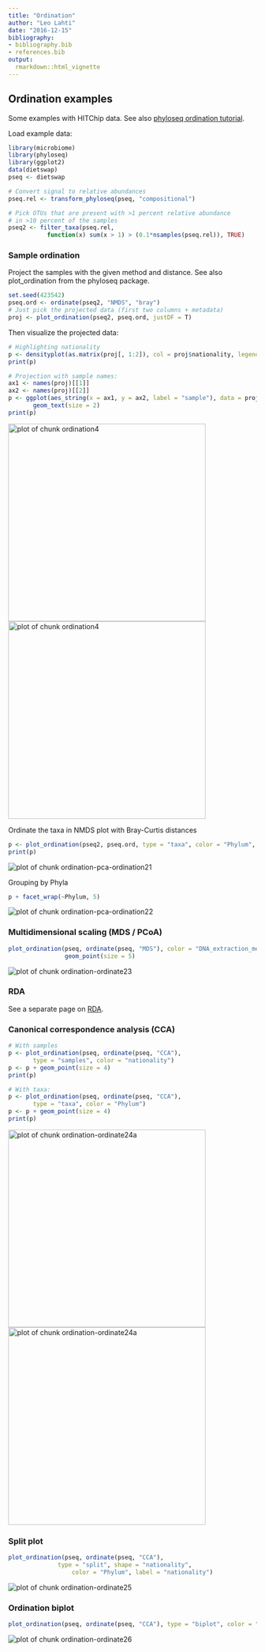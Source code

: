 ```yaml
---
title: "Ordination"
author: "Leo Lahti"
date: "2016-12-15"
bibliography: 
- bibliography.bib
- references.bib
output: 
  rmarkdown::html_vignette
---
```

<!--
  %\VignetteEngine{knitr::rmarkdown}
  %\VignetteIndexEntry{microbiome tutorial - ordination}
  %\usepackage[utf8]{inputenc}
  %\VignetteEncoding{UTF-8}  
-->


## Ordination examples

Some examples with HITChip data. See also [phyloseq ordination tutorial](http://joey711.github.io/phyloseq/plot_ordination-examples.html).

Load example data:


```r
library(microbiome)
library(phyloseq)
library(ggplot2)
data(dietswap)
pseq <- dietswap

# Convert signal to relative abundances
pseq.rel <- transform_phyloseq(pseq, "compositional")

# Pick OTUs that are present with >1 percent relative abundance 
# in >10 percent of the samples
pseq2 <- filter_taxa(pseq.rel,
           function(x) sum(x > 1) > (0.1*nsamples(pseq.rel)), TRUE)
```


### Sample ordination

Project the samples with the given method and distance. See also plot_ordination from the phyloseq package.



```r
set.seed(423542)
pseq.ord <- ordinate(pseq2, "NMDS", "bray")
# Just pick the projected data (first two columns + metadata)
proj <- plot_ordination(pseq2, pseq.ord, justDF = T)
```

Then visualize the projected data:


```r
# Highlighting nationality
p <- densityplot(as.matrix(proj[, 1:2]), col = proj$nationality, legend = T)
print(p)

# Projection with sample names:
ax1 <- names(proj)[[1]]
ax2 <- names(proj)[[2]]
p <- ggplot(aes_string(x = ax1, y = ax2, label = "sample"), data = proj) +
       geom_text(size = 2)
print(p)
```

<img src="figure/ordination4-1.png" title="plot of chunk ordination4" alt="plot of chunk ordination4" width="400px" /><img src="figure/ordination4-2.png" title="plot of chunk ordination4" alt="plot of chunk ordination4" width="400px" />


Ordinate the taxa in NMDS plot with Bray-Curtis distances


```r
p <- plot_ordination(pseq2, pseq.ord, type = "taxa", color = "Phylum", title = "Taxa ordination")
print(p)
```

![plot of chunk ordination-pca-ordination21](figure/ordination-pca-ordination21-1.png)

Grouping by Phyla


```r
p + facet_wrap(~Phylum, 5)
```

![plot of chunk ordination-pca-ordination22](figure/ordination-pca-ordination22-1.png)


### Multidimensional scaling (MDS / PCoA)


```r
plot_ordination(pseq, ordinate(pseq, "MDS"), color = "DNA_extraction_method") +
                geom_point(size = 5)
```

![plot of chunk ordination-ordinate23](figure/ordination-ordinate23-1.png)

### RDA

See a separate page on [RDA](RDA.md).


### Canonical correspondence analysis (CCA)



```r
# With samples
p <- plot_ordination(pseq, ordinate(pseq, "CCA"),
       type = "samples", color = "nationality")
p <- p + geom_point(size = 4)
print(p)

# With taxa:
p <- plot_ordination(pseq, ordinate(pseq, "CCA"),
       type = "taxa", color = "Phylum")
p <- p + geom_point(size = 4)
print(p)
```

<img src="figure/ordination-ordinate24a-1.png" title="plot of chunk ordination-ordinate24a" alt="plot of chunk ordination-ordinate24a" width="400px" /><img src="figure/ordination-ordinate24a-2.png" title="plot of chunk ordination-ordinate24a" alt="plot of chunk ordination-ordinate24a" width="400px" />


### Split plot


```r
plot_ordination(pseq, ordinate(pseq, "CCA"),
		      type = "split", shape = "nationality", 
    		      color = "Phylum", label = "nationality")
```

![plot of chunk ordination-ordinate25](figure/ordination-ordinate25-1.png)


### Ordination biplot


```r
plot_ordination(pseq, ordinate(pseq, "CCA"), type = "biplot", color = "Phylum")
```

![plot of chunk ordination-ordinate26](figure/ordination-ordinate26-1.png)






